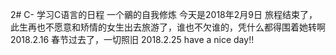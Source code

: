 2# C-
学习C语言的日程
一个鶸的自我修炼
今天是2018年2月9日
旅程结束了，此生再也不愿意和矫情的女生出去旅游了，谁也不欠谁的，凭什么都得围着她转啊
2018.2.16
春节过去了，一切照旧
2018.2.25
have a nice day!!
